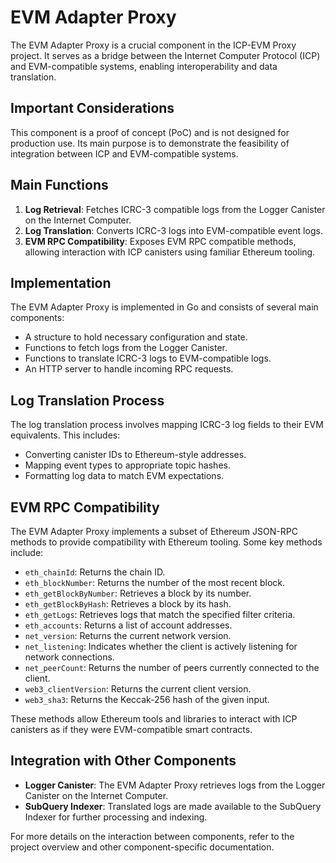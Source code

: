# EVM Adapter Proxy

The EVM Adapter Proxy is a crucial component in the ICP-EVM Proxy project. It serves as a bridge between the Internet Computer Protocol (ICP) and EVM-compatible systems, enabling interoperability and data translation.

## Important Considerations

This component is a proof of concept (PoC) and is not designed for production use. Its main purpose is to demonstrate the feasibility of integration between ICP and EVM-compatible systems.

## Main Functions

1. **Log Retrieval**: Fetches ICRC-3 compatible logs from the Logger Canister on the Internet Computer.
2. **Log Translation**: Converts ICRC-3 logs into EVM-compatible event logs.
3. **EVM RPC Compatibility**: Exposes EVM RPC compatible methods, allowing interaction with ICP canisters using familiar Ethereum tooling.

## Implementation

The EVM Adapter Proxy is implemented in Go and consists of several main components:

- A structure to hold necessary configuration and state.
- Functions to fetch logs from the Logger Canister.
- Functions to translate ICRC-3 logs to EVM-compatible logs.
- An HTTP server to handle incoming RPC requests.

## Log Translation Process

The log translation process involves mapping ICRC-3 log fields to their EVM equivalents. This includes:

- Converting canister IDs to Ethereum-style addresses.
- Mapping event types to appropriate topic hashes.
- Formatting log data to match EVM expectations.

## EVM RPC Compatibility

The EVM Adapter Proxy implements a subset of Ethereum JSON-RPC methods to provide compatibility with Ethereum tooling. Some key methods include:

- `eth_chainId`: Returns the chain ID.
- `eth_blockNumber`: Returns the number of the most recent block.
- `eth_getBlockByNumber`: Retrieves a block by its number.
- `eth_getBlockByHash`: Retrieves a block by its hash.
- `eth_getLogs`: Retrieves logs that match the specified filter criteria.
- `eth_accounts`: Returns a list of account addresses.
- `net_version`: Returns the current network version.
- `net_listening`: Indicates whether the client is actively listening for network connections.
- `net_peerCount`: Returns the number of peers currently connected to the client.
- `web3_clientVersion`: Returns the current client version.
- `web3_sha3`: Returns the Keccak-256 hash of the given input.

These methods allow Ethereum tools and libraries to interact with ICP canisters as if they were EVM-compatible smart contracts.

## Integration with Other Components

- **Logger Canister**: The EVM Adapter Proxy retrieves logs from the Logger Canister on the Internet Computer.
- **SubQuery Indexer**: Translated logs are made available to the SubQuery Indexer for further processing and indexing.

For more details on the interaction between components, refer to the project overview and other component-specific documentation.
